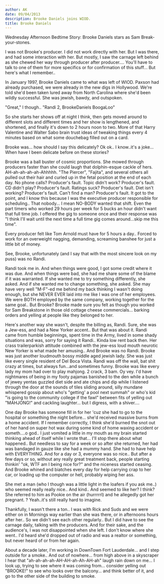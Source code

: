 ```yaml
---
author: AK
date: 09/04/2013
description: Brooke Daniels joins WIOD.
title: Brooke Daniels
---
```


Wednesday Afternoon Bedtime Story: Brooke Daniels stars as Sam Break-your-stones.

I was not Brooke's producer. I did not work directly with her. But I was there, and had some interaction with her. But mostly, I saw the carnage left behind as she chewed her way through producer after producer…. You'll have to talk to one of them for more specifics or for confirmation of this stuff… But here's what I remember..

In January 1997, Brooke Daniels came to what was left of WIOD. Paxson had already purchased, we were already in the new digs in Hollywood. We're told she'd been taken lured away from North Carolina where she'd been wildly successful. She was jewish, bawdy, and outspoken.

"Great," I though.. "Randi 2, BrookeDaniels BoogaLoo"

So she starts her shows off at night I think, then gets moved around to different slots and different times and her show is lengthened, and shortened, and finally it's down to 2 hours noon to two. More of that Harry Valentine and Walter Sabo brain trust ideas of tweaking things every 4 minutes based on what some douchebag filled out on a card.

Brooke was… how should I say this delicately? Ok ok.. I know..it's a joke… When have I been delicate before on these stories?

Brooke was a ball buster of cosmic proportions. She mowed through producers faster than she could laugh that dolphin-esque cackle of hers. AH-ah-ah-ah-ah-Ahhhhh. "The Piercer", "Fajita", and several others all pulled out their hair and curled up in the fetal position at the end of each day. No phone calls? Producer's fault. Topic didn't work? Producer's fault. CD didn't play? Producer's fault. Ratings suck? Producer's fault. Diet isn't working? Producer's fault. Can't find a man? Producer's fault. It got to the point, and I know this because I was the executive producer responsible for scheduling.. That nobody… I mean NO-BODY wanted that shift. Even the part timers who worked 29 hours per week for 5 bucks an hour didn't want that full time job. I offered the gig to someone once and their response was "I think I'll wait until the next time a full time gig comes around…skip me this time".

Every producer felt like Tom Arnold must have for 5 hours a day.. Forced to work for an overweight nagging, demanding, screaming banshee for just a little bit of money.

See, Brooke, unfortunately (and I say that with the most sincere look on my puss) was no Randi.

Randi took me in. And when things were good, I got some credit where it was due. And when things were bad, she had me share some of the blame if it was warranted. If she wanted me to try something differently, she asked. And if she wanted me to change something, she asked. She may have very well "M-F"-ed me behind my back thinking I wasn't doing enough, but she NEVER EVER laid into me like I was one of her employees. We were BOTH employed by the same company, working together for the same goal.. But Brooke? Brooke made sure you felt as though you worked for Sam Breakstone in those old cottage cheese commercials… barking orders and yelling at people like they belonged to her.

Here's another way she wasn't, despite the billing as, Randi. Sure, she was a Jew-ess, and had a New Yorker accent.. But that was about it. Randi came from humble beginnings, spent time in the Army, lived in some shady situations and was, sorry for saying it Randi.. Kinda low rent back then. Her crass trailerparkish attitude combined with the jew-ess loud mouth neurotic New Yorker is what made her amusing.. And Brooke was no Randi. Brooke was just another loudmouth bossy middle aged jewish lady. She was just like every single resident of Del Boca Vista. Randi was off the wall, bat shit crazy at times, but always fun…and sometimes funny. Brooke was like every lady my mom had over to play mahjong. 2 crack, 3 bam. Oy vey. I'd have nightmares of being in my footy pajamas banished to the den while a bunch of jewey yentas guzzled diet side and ate chips and dip while I listened through the door at the sounds of tiles sliding around, silly mundane whispered gossip about who's "getting' a pool next summah" or who's kid "is going to the community college if the fawl" between fits of yelling out "MAHJONG!" and cackling laughter… but I digress, with a shiver….

One day Brooke has someone fill in for her 'cuz she had to go to the hospital or something the night before… she'd received massive burns from a home accident. If I remember correctly, I think she'd burned the snot out of her hand on super hot wax during some kind of home waxing accident or someth….o god.. I just vomited a little in my mouth as my brain started thinking ahead of itself while I wrote that… I'll stop there about what happened.. But needless to say for a week or so after she returned, her had was bandaged in gauze like she had a mummy hand. She had to have help with EVERYTHING. And for a day or 3, everyone was so nice.. But after a few days or so, without any really great treatment back, people starting thinkin' "ok, WTF am I being nice for?" and the niceness started ceasing. And Brooke whined and biatches every day for help carrying crap to her car, or loading up the computer or hell, probably wiping her ass.

She met a man (who I though was a little light in the loafers if you ask me..) who seemed really really nice.. And kind.. And seemed to like her? I think? She referred to him as Pookie on the air (hurrrrrl) and he allegedly got her pregnant. ? Yeah..it's still really hard to imagine.

Thankfully, I wasn't there a ton.. I was with Rick and Suds and we were either on in Mornings way earlier than she was there, or in afternoons hours after her.. So we didn't see each other regularly.. But I did have to see the carnage daily, talking with the producers. And for their sake, and the audience's, I was not disappointed when she left. I don't know where she went.. I'd heard she'd dropped out of radio and was a realtor or something, but never heard of or from her again.

About a decade later, I'm working in DownTown Fort Lauderdale… and I step outside for a smoke.. And out of nowhere… from high above in a skyscraper I hear that "ah-ah-ah-ah-AH-AH-ah-Ah-AH-ah" laugh rain down on me… I look up, trying to see where it was coming from… consider yelling out "BROOKE!" to see who looks over the balcony… and think better of it, and go to the other side of the building to smoke.
